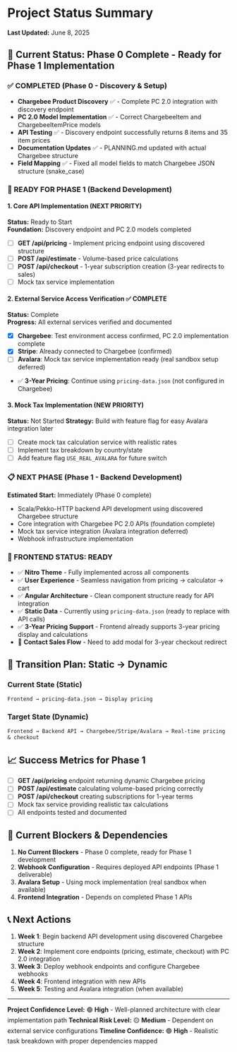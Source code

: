 # Project Status Summary
**Last Updated:** June 8, 2025

## 🎯 Current Status: **Phase 0 Complete - Ready for Phase 1 Implementation**

### ✅ COMPLETED (Phase 0 - Discovery & Setup)
- **Chargebee Product Discovery** ✅ - Complete PC 2.0 integration with discovery endpoint
- **PC 2.0 Model Implementation** ✅ - Correct ChargebeeItem and ChargebeeItemPrice models
- **API Testing** ✅ - Discovery endpoint successfully returns 8 items and 35 item prices
- **Documentation Updates** ✅ - PLANNING.md updated with actual Chargebee structure
- **Field Mapping** ✅ - Fixed all model fields to match Chargebee JSON structure (snake_case)

### 🚨 READY FOR PHASE 1 (Backend Development)

#### 1. Core API Implementation (NEXT PRIORITY)
**Status:** Ready to Start  
**Foundation:** Discovery endpoint and PC 2.0 models completed
- [ ] **GET /api/pricing** - Implement pricing endpoint using discovered structure
- [ ] **POST /api/estimate** - Volume-based price calculations
- [ ] **POST /api/checkout** - 1-year subscription creation (3-year redirects to sales)
- [ ] Mock tax service implementation

#### 2. External Service Access Verification ✅ **COMPLETE**  
**Status:** Complete  
**Progress:** All external services verified and documented
- [x] **Chargebee**: Test environment access confirmed, PC 2.0 implementation complete
- [x] **Stripe**: Already connected to Chargebee (confirmed)
- [ ] **Avalara**: Mock tax service implementation ready (real sandbox setup deferred)
- ✅ **3-Year Pricing**: Continue using `pricing-data.json` (not configured in Chargebee)

#### 3. Mock Tax Implementation (NEW PRIORITY)
**Status:** Not Started
**Strategy:** Build with feature flag for easy Avalara integration later
- [ ] Create mock tax calculation service with realistic rates
- [ ] Implement tax breakdown by country/state
- [ ] Add feature flag `USE_REAL_AVALARA` for future switch

### 📋 NEXT PHASE (Phase 1 - Backend Development)
**Estimated Start:** Immediately (Phase 0 complete)
- Scala/Pekko-HTTP backend API development using discovered Chargebee structure
- Core integration with Chargebee PC 2.0 APIs (foundation complete)
- Mock tax service integration (Avalara integration deferred)
- Webhook infrastructure implementation

### 🎨 FRONTEND STATUS: **READY**
- ✅ **Nitro Theme** - Fully implemented across all components
- ✅ **User Experience** - Seamless navigation from pricing → calculator → cart
- ✅ **Angular Architecture** - Clean component structure ready for API integration
- ✅ **Static Data** - Currently using `pricing-data.json` (ready to replace with API calls)
- ✅ **3-Year Pricing Support** - Frontend already supports 3-year pricing display and calculations
- 🔄 **Contact Sales Flow** - Need to add modal for 3-year checkout redirect

## 🔄 Transition Plan: Static → Dynamic

### Current State (Static)
```
Frontend → pricing-data.json → Display pricing
```

### Target State (Dynamic)
```
Frontend → Backend API → Chargebee/Stripe/Avalara → Real-time pricing & checkout
```

## 📈 Success Metrics for Phase 1
- [ ] **GET /api/pricing** endpoint returning dynamic Chargebee pricing
- [ ] **POST /api/estimate** calculating volume-based pricing correctly  
- [ ] **POST /api/checkout** creating subscriptions for 1-year terms
- [ ] Mock tax service providing realistic tax calculations
- [ ] All endpoints tested and documented

## 🚧 Current Blockers & Dependencies
1. **No Current Blockers** - Phase 0 complete, ready for Phase 1 development
2. **Webhook Configuration** - Requires deployed API endpoints (Phase 1 deliverable)
3. **Avalara Setup** - Using mock implementation (real sandbox when available)
4. **Frontend Integration** - Depends on completed Phase 1 APIs

## 📞 Next Actions
1. **Week 1**: Begin backend API development using discovered Chargebee structure
2. **Week 2**: Implement core endpoints (pricing, estimate, checkout) with PC 2.0 integration
3. **Week 3**: Deploy webhook endpoints and configure Chargebee webhooks
4. **Week 4**: Frontend integration with new APIs
5. **Week 5**: Testing and Avalara integration (when available)

---
**Project Confidence Level:** 🟢 **High** - Well-planned architecture with clear implementation path
**Technical Risk Level:** 🟡 **Medium** - Dependent on external service configurations
**Timeline Confidence:** 🟢 **High** - Realistic task breakdown with proper dependencies mapped
